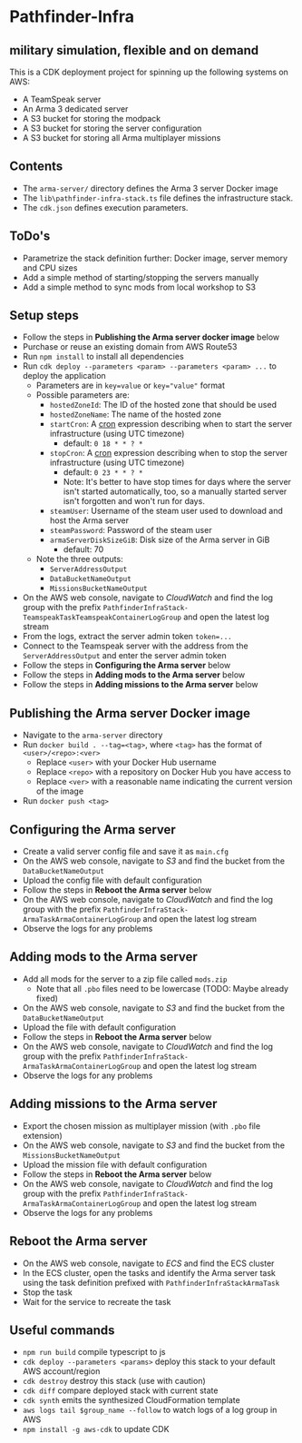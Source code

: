 # Pathfinder-Infra
## military simulation, flexible and on demand

This is a CDK deployment project for spinning up the following systems on AWS:

* A TeamSpeak server
* An Arma 3 dedicated server
* A S3 bucket for storing the modpack
* A S3 bucket for storing the server configuration
* A S3 bucket for storing all Arma multiplayer missions

## Contents

* The `arma-server/` directory defines the Arma 3 server Docker image
* The `lib\pathfinder-infra-stack.ts` file defines the infrastructure stack.
* The `cdk.json` defines execution parameters.

## ToDo's

* Parametrize the stack definition further: Docker image, server memory and CPU sizes
* Add a simple method of starting/stopping the servers manually
* Add a simple method to sync mods from local workshop to S3

## Setup steps

- Follow the steps in **Publishing the Arma server docker image** below
- Purchase or reuse an existing domain from AWS Route53
- Run `npm install` to install all dependencies
- Run `cdk deploy --parameters <param> --parameters <param> ...` to deploy the application
  - Parameters are in `key=value` or `key="value"` format
  - Possible parameters are:
    - `hostedZoneId`: The ID of the hosted zone that should be used
    - `hostedZoneName`: The name of the hosted zone
    - `startCron`: A [cron](http://www.cronmaker.com) expression describing when to start the server infrastructure (using UTC timezone)
      - default: `0 18 * * ? *`
    - `stopCron`: A [cron](http://www.cronmaker.com) expression describing when to stop the server infrastructure (using UTC timezone)
      - default: `0 23 * * ? *`
      - Note: It's better to have stop times for days where the server isn't started automatically, too, so a manually started server isn't forgotten and won't run for days.
    - `steamUser`: Username of the steam user used to download and host the Arma server
    - `steamPassword`: Password of the steam user
    - `armaServerDiskSizeGiB`: Disk size of the Arma server in GiB
      - default: 70
  - Note the three outputs:
    - `ServerAddressOutput`
    - `DataBucketNameOutput`
    - `MissionsBucketNameOutput`
- On the AWS web console, navigate to *CloudWatch* and find the log group 
  with the prefix `PathfinderInfraStack-TeamspeakTaskTeamspeakContainerLogGroup` and open the latest log stream
- From the logs, extract the server admin token `token=...`
- Connect to the Teamspeak server with the address from the `ServerAddressOutput` and enter the server admin token
- Follow the steps in **Configuring the Arma server** below
- Follow the steps in **Adding mods to the Arma server** below
- Follow the steps in **Adding missions to the Arma server** below

## Publishing the Arma server Docker image
- Navigate to the `arma-server` directory
- Run `docker build . --tag=<tag>`, where `<tag>` has the format of `<user>/<repo>:<ver>`
  - Replace `<user>` with your Docker Hub username
  - Replace `<repo>` with a repository on Docker Hub you have access to
  - Replace `<ver>` with a reasonable name indicating the current version of the image
- Run `docker push <tag>`

## Configuring the Arma server
- Create a valid server config file and save it as `main.cfg`
- On the AWS web console, navigate to *S3* and find the bucket from the `DataBucketNameOutput`
- Upload the config file with default configuration
- Follow the steps in **Reboot the Arma server** below
- On the AWS web console, navigate to *CloudWatch* and find the log group 
  with the prefix `PathfinderInfraStack-ArmaTaskArmaContainerLogGroup` and open the latest log stream
- Observe the logs for any problems

## Adding mods to the Arma server
- Add all mods for the server to a zip file called `mods.zip`
  - Note that all `.pbo` files need to be lowercase (TODO: Maybe already fixed)
- On the AWS web console, navigate to *S3* and find the bucket from the `DataBucketNameOutput`
- Upload the file with default configuration
- Follow the steps in **Reboot the Arma server** below
- On the AWS web console, navigate to *CloudWatch* and find the log group 
  with the prefix `PathfinderInfraStack-ArmaTaskArmaContainerLogGroup` and open the latest log stream
- Observe the logs for any problems

## Adding missions to the Arma server
- Export the chosen mission as multiplayer mission (with `.pbo` file extension)
- On the AWS web console, navigate to *S3* and find the bucket from the `MissionsBucketNameOutput`
- Upload the mission file with default configuration
- Follow the steps in **Reboot the Arma server** below
- On the AWS web console, navigate to *CloudWatch* and find the log group 
  with the prefix `PathfinderInfraStack-ArmaTaskArmaContainerLogGroup` and open the latest log stream
- Observe the logs for any problems

## Reboot the Arma server
- On the AWS web console, navigate to *ECS* and find the ECS cluster
- In the ECS cluster, open the tasks and identify the Arma server task using the task definition prefixed with `PathfinderInfraStackArmaTask`
- Stop the task
- Wait for the service to recreate the task

## Useful commands

- `npm run build` compile typescript to js
- `cdk deploy --parameters <params>` deploy this stack to your default AWS account/region
- `cdk destroy` destroy this stack (use with caution)
- `cdk diff` compare deployed stack with current state
- `cdk synth` emits the synthesized CloudFormation template
- `aws logs tail $group_name --follow` to watch logs of a log group in AWS
- `npm install -g aws-cdk` to update CDK